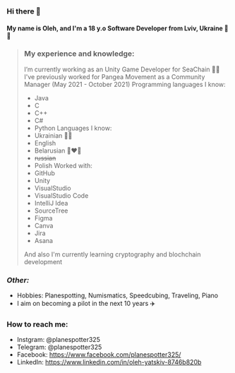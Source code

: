 ### Hi there 👋

#### My name is Oleh, and I'm a 18 y.o Software Developer from Lviv, Ukraine 💙💛


> ### My experience and knowledge:
>I’m currently working as an Unity Game Developer for SeaChain 🐳🔗
>I've previously worked for Pangea Movement as a Community Manager (May 2021 - October 2021)
>Programming languages I know: 
>  * Java
>  * C
>  * C++
>  * C#
>  * Python
>Languages I know:
>  * Ukrainian 💙💛
>  * English
>  * Belarusian 🤍❤️🤍
>  * ~~russian~~
>  * Polish 
>Worked with: 
>  * GitHub
>  * Unity
>  * VisualStudio
>  * VisualStudio Code
>  * IntelliJ Idea
>  * SourceTree 
>  * Figma
>  * Canva
>  * Jira
>  * Asana
>
>And also I'm currently learning cryptography and blochchain development


### *Other:*
- Hobbies: Planespotting, Numismatics, Speedcubing, Traveling, Piano
- I aim on becoming a pilot in the next 10 years ✈️


### **How to reach me:**
- Instgram: @planespotter325
- Telegram: @planespotter325
- Facebook: https://www.facebook.com/planespotter325/
- LinkedIn: https://www.linkedin.com/in/oleh-yatskiv-8746b820b
